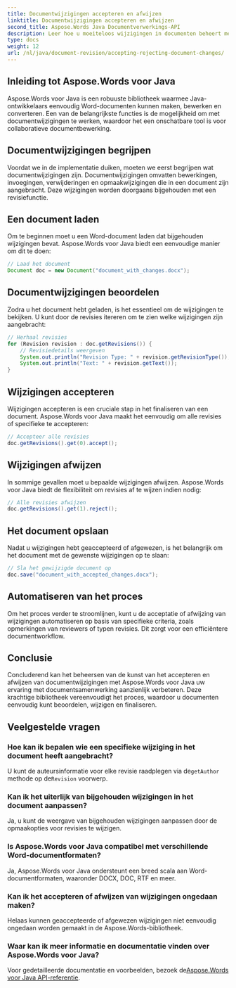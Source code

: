 ```yaml
---
title: Documentwijzigingen accepteren en afwijzen
linktitle: Documentwijzigingen accepteren en afwijzen
second_title: Aspose.Words Java Documentverwerkings-API
description: Leer hoe u moeiteloos wijzigingen in documenten beheert met Aspose.Words voor Java. Accepteer en verwerp revisies naadloos.
type: docs
weight: 12
url: /nl/java/document-revision/accepting-rejecting-document-changes/
---
```


## Inleiding tot Aspose.Words voor Java

Aspose.Words voor Java is een robuuste bibliotheek waarmee Java-ontwikkelaars eenvoudig Word-documenten kunnen maken, bewerken en converteren. Een van de belangrijkste functies is de mogelijkheid om met documentwijzigingen te werken, waardoor het een onschatbare tool is voor collaboratieve documentbewerking.

## Documentwijzigingen begrijpen

Voordat we in de implementatie duiken, moeten we eerst begrijpen wat documentwijzigingen zijn. Documentwijzigingen omvatten bewerkingen, invoegingen, verwijderingen en opmaakwijzigingen die in een document zijn aangebracht. Deze wijzigingen worden doorgaans bijgehouden met een revisiefunctie.

## Een document laden

Om te beginnen moet u een Word-document laden dat bijgehouden wijzigingen bevat. Aspose.Words voor Java biedt een eenvoudige manier om dit te doen:

```java
// Laad het document
Document doc = new Document("document_with_changes.docx");
```

## Documentwijzigingen beoordelen

Zodra u het document hebt geladen, is het essentieel om de wijzigingen te bekijken. U kunt door de revisies itereren om te zien welke wijzigingen zijn aangebracht:

```java
// Herhaal revisies
for (Revision revision : doc.getRevisions()) {
    // Revisiedetails weergeven
    System.out.println("Revision Type: " + revision.getRevisionType());
    System.out.println("Text: " + revision.getText());
}
```

## Wijzigingen accepteren

Wijzigingen accepteren is een cruciale stap in het finaliseren van een document. Aspose.Words voor Java maakt het eenvoudig om alle revisies of specifieke te accepteren:

```java
// Accepteer alle revisies
doc.getRevisions().get(0).accept();
```

## Wijzigingen afwijzen

In sommige gevallen moet u bepaalde wijzigingen afwijzen. Aspose.Words voor Java biedt de flexibiliteit om revisies af te wijzen indien nodig:

```java
// Alle revisies afwijzen
doc.getRevisions().get(1).reject();
```

## Het document opslaan

Nadat u wijzigingen hebt geaccepteerd of afgewezen, is het belangrijk om het document met de gewenste wijzigingen op te slaan:

```java
// Sla het gewijzigde document op
doc.save("document_with_accepted_changes.docx");
```

## Automatiseren van het proces

Om het proces verder te stroomlijnen, kunt u de acceptatie of afwijzing van wijzigingen automatiseren op basis van specifieke criteria, zoals opmerkingen van reviewers of typen revisies. Dit zorgt voor een efficiëntere documentworkflow.

## Conclusie

Concluderend kan het beheersen van de kunst van het accepteren en afwijzen van documentwijzigingen met Aspose.Words voor Java uw ervaring met documentsamenwerking aanzienlijk verbeteren. Deze krachtige bibliotheek vereenvoudigt het proces, waardoor u documenten eenvoudig kunt beoordelen, wijzigen en finaliseren.

## Veelgestelde vragen

### Hoe kan ik bepalen wie een specifieke wijziging in het document heeft aangebracht?

 U kunt de auteursinformatie voor elke revisie raadplegen via de`getAuthor` methode op de`Revision` voorwerp.

### Kan ik het uiterlijk van bijgehouden wijzigingen in het document aanpassen?

Ja, u kunt de weergave van bijgehouden wijzigingen aanpassen door de opmaakopties voor revisies te wijzigen.

### Is Aspose.Words voor Java compatibel met verschillende Word-documentformaten?

Ja, Aspose.Words voor Java ondersteunt een breed scala aan Word-documentformaten, waaronder DOCX, DOC, RTF en meer.

### Kan ik het accepteren of afwijzen van wijzigingen ongedaan maken?

Helaas kunnen geaccepteerde of afgewezen wijzigingen niet eenvoudig ongedaan worden gemaakt in de Aspose.Words-bibliotheek.

### Waar kan ik meer informatie en documentatie vinden over Aspose.Words voor Java?

 Voor gedetailleerde documentatie en voorbeelden, bezoek de[Aspose.Words voor Java API-referentie](https://reference.aspose.com/words/java/).